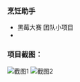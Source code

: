 ### 烹饪助手

* 黑莓大赛 团队小项目
* 
  
### 项目截图：
![截图1](http://i4.tietuku.com/a057f8cacc85d155.png)
![截图2](http://i4.tietuku.com/67f06b214e8ffe51.png)
